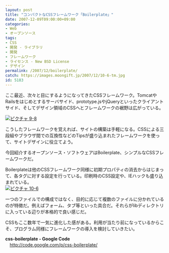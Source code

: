 ```yaml
---
layout: post
title: "コンパクトなCSSフレームワーク「Boilerplate」"
date: 2007-12-09T09:00:00+09:00
categories:
- Web
- オープンソース
tags: 
- CSS
- 開発 - ライブラリ
- 開発
- フレームワーク
- ライセンス - New BSD License
- デザイン
permalink: /2007/12/boilerplate/
catch: https://images.moongift.jp/2007/12/10-6-tm.jpg
id: 5183
---
```

ここ最近、次々と目にするようになってきたCSSフレームワーク。TomcatやRailsをはじめとするサーバサイド、prototype.jsやjQueryといったクライアントサイド、そしてデザイン領域のCSSへとフレームワークの裾野は広がっている。   
  
[![ピクチャ 9-8](https://images.moongift.jp/2007/12/9-8-tm.jpg)](https://images.moongift.jp/2007/12/9-8.png)  
  
こうしたフレームワークを覚えれば、サイトの構築は手軽になる。CSSによる三段組やブラウザ間での互換性などのTipsが盛り込まれたフレームワークを使って、サイトデザインに役立てよう。   
  
今回紹介するオープンソース・ソフトウェアはBoilerplate、シンプルなCSSフレームワークだ。   
<!--more-->  
Boilerplateは他のCSSフレームワーク同様に初期プロパティの消去からはじまって、各タグに対する設定を行っている。印刷時のCSS設定や、IEハックも盛り込まれている。   
[![ピクチャ 10-6](https://images.moongift.jp/2007/12/10-6-tm.jpg)](https://images.moongift.jp/2007/12/10-6.png)  
  
一つのファイルでの構成ではなく、目的に応じて複数のファイルに分かれているのが特徴だ。例えばフォーム、タブ等といった具合だ。それらがlibディレクトリに入っている辺りが本格的で良い感じだ。   
  
CSSもここ数年で一気に進化した感がある。利用が当たり前になっているからこそ、プログラム同様にフレームワークの導入を検討していきたい。   
  
**css-boilerplate - Google Code**   
　[http://code.google.com/p/css-boilerplate/   
](http://code.google.com/p/css-boilerplate/)

